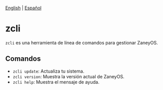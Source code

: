 [English](zcli.md) | [Español](zcli.es.md)

# zcli

`zcli` es una herramienta de línea de comandos para gestionar ZaneyOS.

## Comandos

- `zcli update`: Actualiza tu sistema.
- `zcli version`: Muestra la versión actual de ZaneyOS.
- `zcli help`: Muestra el mensaje de ayuda.